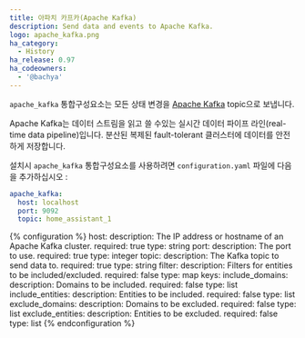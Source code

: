 ```yaml
---
title: 아파치 카프카(Apache Kafka)
description: Send data and events to Apache Kafka.
logo: apache_kafka.png
ha_category:
  - History
ha_release: 0.97
ha_codeowners:
  - '@bachya'
---
```


`apache_kafka` 통합구성요소는 모든 상태 변경을 [Apache Kafka](https://kafka.apache.org/) topic으로 보냅니다.

Apache Kafka는 데이터 스트림을 읽고 쓸 수있는 실시간 데이터 파이프 라인(real-time data pipeline)입니다. 분산된 복제된 fault-tolerant 클러스터에 데이터를 안전하게 저장합니다.

설치시 `apache_kafka` 통합구성요소를 사용하려면 `configuration.yaml` 파일에 다음을 추가하십시오 :

```yaml
apache_kafka:
  host: localhost
  port: 9092
  topic: home_assistant_1
```

{% configuration %}
host:
  description: The IP address or hostname of an Apache Kafka cluster.
  required: true
  type: string
port:
  description: The port to use.
  required: true
  type: integer
topic:
  description: The Kafka topic to send data to.
  required: true
  type: string
filter:
  description: Filters for entities to be included/excluded.
  required: false
  type: map
  keys:
    include_domains:
      description: Domains to be included.
      required: false
      type: list
    include_entities:
      description: Entities to be included.
      required: false
      type: list
    exclude_domains:
      description: Domains to be excluded.
      required: false
      type: list
    exclude_entities:
      description: Entities to be excluded.
      required: false
      type: list
{% endconfiguration %}
